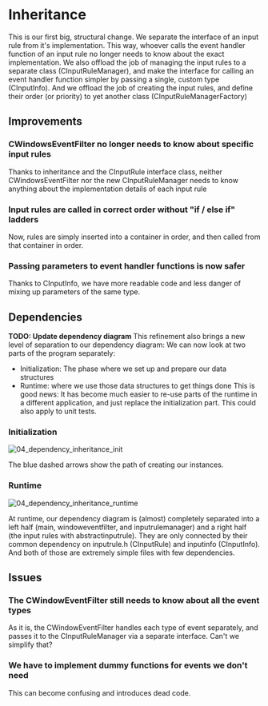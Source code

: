 # Inheritance
This is our first big, structural change. We separate the interface of an input rule from it's implementation. This way, whoever calls the event handler function of an input rule no longer needs to know about the exact implementation. 
We also offload the job of managing the input rules to a separate class (CInputRuleManager), and make the interface for calling an event handler function simpler by passing a single, custom type (CInputInfo).
And we offload the job of creating the input rules, and define their order (or priority) to yet another class (CInputRuleManagerFactory)
## Improvements
### CWindowsEventFilter no longer needs to know about specific input rules
Thanks to inheritance and the CInputRule interface class, neither CWindowsEventFilter nor the new CInputRuleManager needs to know anything about the implementation details of each input rule
### Input rules are called in correct order without "if / else if" ladders
Now, rules are simply inserted into a container in order, and then called from that container in order.
### Passing parameters to event handler functions is now safer
Thanks to CInputInfo, we have more readable code and less danger of mixing up parameters of the same type.
## Dependencies
**TODO: Update dependency diagram**
This refinement also brings a new level of separation to our dependency diagram: We can now look at two parts of the program separately:
- Initialization: The phase where we set up and prepare our data structures
- Runtime: where we use those data structures to get things done
This is good news: It has become much easier to re-use parts of the runtime in a different application, and just replace the initialization part. This could also apply to unit tests.
### Initialization
![04_dependency_inheritance_init](https://github.com/Asperamanca/cpp_eventhandler/assets/59048940/5b65759a-ef81-4c16-b5ae-45b782fdfc9f)

The blue dashed arrows show the path of creating our instances. 
### Runtime
![04_dependency_inheritance_runtime](https://github.com/Asperamanca/cpp_eventhandler/assets/59048940/cd95f3fc-7353-4e6f-b730-58e1fc3fb508)

At runtime, our dependency diagram is (almost) completely separated into a left half (main, windoweventfilter, and inputrulemanager) and a right half (the input rules with abstractinputrule). They are only connected by their common dependency on inputrule.h (CInputRule) and inputinfo (CInputInfo). And both of those are extremely simple files with few dependencies.
## Issues
### The CWindowEventFilter still needs to know about all the event types
As it is, the CWindowEventFilter handles each type of event separately, and passes it to the CInputRuleManager via a separate interface. Can't we simplify that?
### We have to implement dummy functions for events we don't need
This can become confusing and introduces dead code.
